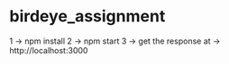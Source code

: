 # birdeye_assignment

1 -> npm install
2 -> npm start
3 -> get the response at -> http://localhost:3000 
